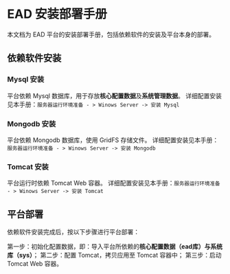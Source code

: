 # EAD 安装部署手册

本文档为 EAD 平台的安装部署手册，包括依赖软件的安装及平台本身的部署。

## 依赖软件安装

### Mysql 安装

平台依赖 Mysql 数据库，用于存放**核心配置数据**及**系统管理数据**。
详细配置安装见本手册：`服务器运行环境准备 - > Winows Server -> 安装 Mysql`

### Mongodb 安装

平台依赖 Mongodb 数据库，使用 GridFS 存储文件。
详细配置安装见本手册：`服务器运行环境准备 - > Winows Server -> 安装 Mongodb`

### Tomcat 安装

平台运行时依赖 Tomcat Web 容器。
详细配置安装见本手册：`服务器运行环境准备 - > Winows Server -> 安装 Tomcat`

## 平台部署

依赖软件安装完成后，按以下步骤进行平台部署：

第一步：初始化配置数据，即：导入平台所依赖的**核心配置数据（ead库）**与**系统库（sys）**；
第二步：配置 Tomcat，拷贝应用至 Tomcat 容器中；
第三步：启动 Tomcat Web 容器。



